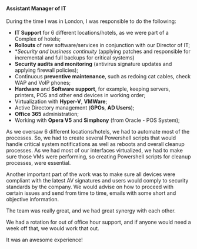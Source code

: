 #### Assistant Manager of IT
During the time I was in London, I was responsible to do the following:

- **IT Support** for 6 different locations/hotels, as we were part of a Complex of hotels;
- **Rollouts** of new software/services in conjunction with our Director of IT;
- **Security and business continuity* (applying patches and responsible for incremental and full backups for critical systems)
- **Security audits and monitoring** (antivirus signature updates and applying firewall policies);
- Continuous **preventive maintenance**, such as redoing cat cables, check WAP and VoIP phones;
- **Hardware** and **Software support**, for example, keeping servers, printers, POS and other end devices in working order;
- Virtualization with **Hyper-V**, **VMWare**;
- Active Directory management (**GPOs**, **AD Users**);
- **Office 365** administration;
- Working with **Opera V5** and **Simphony** (from Oracle - POS System);

As we oversaw 6 different locations/hotels, we had to automate most of the processes.
So, we had to create several Powershell scripts that would handle critical system notifications as well as reboots and overall cleanup processes.
As we had most of our interfaces virtualized, we had to make sure those VMs were performing, so creating Powershell scripts for cleanup processes, were essential.

Another important part of the work was to make sure all devices were compliant with the latest AV signatures and users would comply to security standards by the company.
We would advise on how to proceed with certain issues and send from time to time, emails with some short and objective information.

The team was really great, and we had great synergy with each other.

We had a rotation for out of office hour support, and if anyone would need a week off that, we would work that out.

It was an awesome experience!

